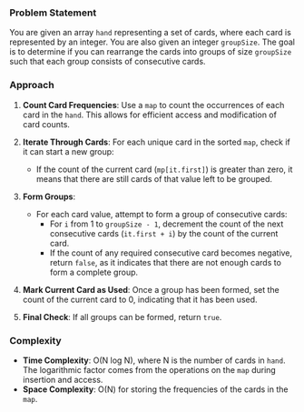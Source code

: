 ### Problem Statement
You are given an array `hand` representing a set of cards, where each card is represented by an integer. You are also given an integer `groupSize`. The goal is to determine if you can rearrange the cards into groups of size `groupSize` such that each group consists of consecutive cards.

### Approach
1. **Count Card Frequencies**: Use a `map` to count the occurrences of each card in the `hand`. This allows for efficient access and modification of card counts.

2. **Iterate Through Cards**: For each unique card in the sorted `map`, check if it can start a new group:
   - If the count of the current card (`mp[it.first]`) is greater than zero, it means that there are still cards of that value left to be grouped.

3. **Form Groups**:
   - For each card value, attempt to form a group of consecutive cards:
     - For `i` from 1 to `groupSize - 1`, decrement the count of the next consecutive cards (`it.first + i`) by the count of the current card.
     - If the count of any required consecutive card becomes negative, return `false`, as it indicates that there are not enough cards to form a complete group.

4. **Mark Current Card as Used**: Once a group has been formed, set the count of the current card to 0, indicating that it has been used.

5. **Final Check**: If all groups can be formed, return `true`.

### Complexity
- **Time Complexity**: O(N log N), where N is the number of cards in `hand`. The logarithmic factor comes from the operations on the `map` during insertion and access.
- **Space Complexity**: O(N) for storing the frequencies of the cards in the `map`.
